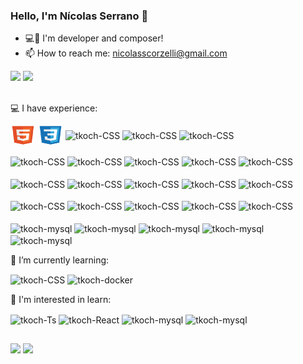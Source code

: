 ### Hello, I'm Nícolas Serrano 👋

- 💻🎵 I'm developer and composer!
- 📫 How to reach me: nicolasscorzelli@gmail.com

<div>
  <img height="150em" src="https://github-readme-stats.vercel.app/api?username=NScorzelli&count_private=true&show_icons=true&theme=tokyonight">
  <img height="150em" src="https://github-readme-stats.vercel.app/api/top-langs/?username=NScorzelli&layout=compact&theme=tokyonight">
</div>

<br/>

<p>💻 I have experience:<p>
   <img align="center" alt="tkoch-HTML" height="30" width="40" src="https://raw.githubusercontent.com/devicons/devicon/master/icons/html5/html5-original.svg">
   <img align="center" alt="tkoch-CSS" height="30" width="40" src="https://raw.githubusercontent.com/devicons/devicon/master/icons/css3/css3-original.svg">
   <img align="center" alt="tkoch-CSS" height="30" width="40" src="https://cdn.jsdelivr.net/gh/devicons/devicon/icons/nodejs/nodejs-original.svg">
   <img align="center" alt="tkoch-CSS" height="30" width="40" src="https://cdn.jsdelivr.net/gh/devicons/devicon/icons/typescript/typescript-original.svg">
   <img align="center" alt="tkoch-CSS" height="30" width="40" src="https://cdn.jsdelivr.net/gh/devicons/devicon/icons/javascript/javascript-original.svg">
   <br><br>
   <img align="center" alt="tkoch-CSS" height="30" width="40" src="https://cdn.jsdelivr.net/gh/devicons/devicon/icons/mysql/mysql-original.svg">
   <img align="center" alt="tkoch-CSS" height="30" width="40" src="https://cdn.jsdelivr.net/gh/devicons/devicon/icons/jira/jira-original.svg">
   <img align="center" alt="tkoch-CSS" height="30" width="40" src="https://cdn.jsdelivr.net/gh/devicons/devicon/icons/mongodb/mongodb-original.svg">
   <img align="center" alt="tkoch-CSS" height="30" width="40" src="https://cdn.jsdelivr.net/gh/devicons/devicon/icons/csharp/csharp-original.svg">
   <img align="center" alt="tkoch-CSS" height="30" width="40" src="https://cdn.jsdelivr.net/gh/devicons/devicon/icons/eslint/eslint-original.svg">
   <br><br>
   <img align="center" alt="tkoch-CSS" height="30" width="40" src="https://cdn.jsdelivr.net/gh/devicons/devicon/icons/express/express-original.svg">
   <img align="center" alt="tkoch-CSS" height="30" width="40" src="https://cdn.jsdelivr.net/gh/devicons/devicon/icons/figma/figma-original.svg">
    <img align="center" alt="tkoch-CSS" height="30" width="40" src="https://cdn.jsdelivr.net/gh/devicons/devicon/icons/git/git-original.svg">
    <img align="center" alt="tkoch-CSS" height="30" width="40" src="https://cdn.jsdelivr.net/gh/devicons/devicon/icons/heroku/heroku-original.svg">
    <img align="center" alt="tkoch-CSS" height="30" width="40" src="https://cdn.jsdelivr.net/gh/devicons/devicon/icons/jest/jest-plain.svg">
    <br><br>
    <img align="center" alt="tkoch-CSS" height="30" width="40" src="https://cdn.jsdelivr.net/gh/devicons/devicon/icons/linux/linux-original.svg">
    <img align="center" alt="tkoch-CSS" height="30" width="40" src="https://cdn.jsdelivr.net/gh/devicons/devicon/icons/npm/npm-original-wordmark.svg">
    <img align="center" alt="tkoch-CSS" height="30" width="40" src="https://cdn.jsdelivr.net/gh/devicons/devicon/icons/slack/slack-original.svg">
    <img align="center" alt="tkoch-CSS" height="30" width="40" src="https://cdn.jsdelivr.net/gh/devicons/devicon/icons/sequelize/sequelize-original.svg">
    <img align="center" alt="tkoch-CSS" height="30" width="40" src="https://cdn.jsdelivr.net/gh/devicons/devicon/icons/redis/redis-original.svg">
    <br><br>
    <img align="center" alt="tkoch-mysql" height="30" width="40" src="https://cdn.jsdelivr.net/gh/devicons/devicon/icons/sqlite/sqlite-original.svg">
    <img align="center" alt="tkoch-mysql" height="30" width="40" src="https://cdn.jsdelivr.net/gh/devicons/devicon/icons/ubuntu/ubuntu-plain.svg">
    <img align="center" alt="tkoch-mysql" height="30" width="40" src="https://cdn.jsdelivr.net/gh/devicons/devicon/icons/visualstudio/visualstudio-plain.svg">
    <img align="center" alt="tkoch-mysql" height="30" width="40" src="https://cdn.jsdelivr.net/gh/devicons/devicon/icons/vscode/vscode-original.svg">
    <img align="center" alt="tkoch-mysql" height="30" width="40" src="https://cdn.jsdelivr.net/gh/devicons/devicon/icons/yarn/yarn-original.svg">


<br/>

<p>🌱 I’m currently learning:<p>
    <img align="center" alt="tkoch-CSS" height="30" width="40" src="https://cdn.jsdelivr.net/gh/devicons/devicon/icons/azure/azure-original.svg">
    <img align="center" alt="tkoch-docker" height="30" width="40" src="https://cdn.jsdelivr.net/gh/devicons/devicon/icons/docker/docker-original.svg">
<br/>

<p>🔭 I'm interested in learn:<p>
    <img align="center" alt="tkoch-Ts" height="30" width="40" src="https://cdn.jsdelivr.net/gh/devicons/devicon/icons/go/go-original-wordmark.svg">
    <img align="center" alt="tkoch-React" height="30" width="40" src="https://cdn.jsdelivr.net/gh/devicons/devicon/icons/postgresql/postgresql-original.svg">
    <img align="center" alt="tkoch-mysql" height="30" width="40" src="https://cdn.jsdelivr.net/gh/devicons/devicon/icons/mysql/mysql-original.svg">
    <img align="center" alt="tkoch-mysql" height="30" width="40" src="https://cdn.jsdelivr.net/gh/devicons/devicon/icons/graphql/graphql-plain.svg">
    
    
    
<br/>

##

<div>
    <a href="https://www.linkedin.com/in/nícolas-serrano-619708170/" target="_blank"><img src="https://img.shields.io/badge/-LinkedIn-%230077B5?style=for-the-badge&logo=linkedin&logoColor=white" target="_blank"></a>
    <a href="https://www.instagram.com/nicscz/" target="_blank"><img src="https://img.shields.io/badge/Instagram-E4405F?style=for-the-badge&logo=instagram&logoColor=white" target="_blank"></a>    
</div>  
</footer>
